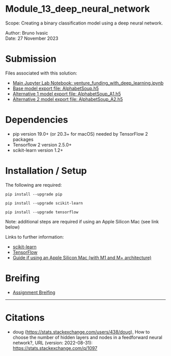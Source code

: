 # Module_13_deep_neural_network
Scope: Creating a binary classification model using a deep neural network.

Author: Bruno Ivasic   
Date: 27 November 2023

# Submission
Files associated with this solution:   
* [Main Jupyter Lab Notebook: venture_funding_with_deep_learning.ipynb](./Code/venture_funding_with_deep_learning.ipynb)
* [Base model export file: AlphabetSoup.h5](./Resources/AlphabetSoup.h5)
* [Alternative 1 model export file: AlphabetSoup_A1.h5](./Resources/AlphabetSoup_A1.h5)
* [Alternative 2 model export file: AlphabetSoup_A2.h5](./Resources/AlphabetSoup_A2.h5)


# Dependencies   

* pip version 19.0+ (or 20.3+ for macOS) needed by TensorFlow 2 packages
* Tensorflow 2 version 2.5.0+
* scikit-learn version 1.2+

# Installation / Setup

The following are required:
```
pip install --upgrade pip

pip install --upgrade scikit-learn

pip install --upgrade tensorflow
```

Note: additional steps are required if using an Apple Silicon Mac (see link below)

Links to further information:
* [scikit-learn](https://scikit-learn.org/stable/install.html)
* [TensorFlow](https://www.tensorflow.org/install)
* [Guide if using an Apple Silicon Mac (with M1 and M+ architecture)](https://www.mrdbourke.com/setup-apple-m1-pro-and-m1-max-for-machine-learning-and-data-science/)


# Breifing
* [Assignment Breifing](./Briefing/Briefing.md)

---

# Citations
* doug (https://stats.stackexchange.com/users/438/doug), How to choose the number of hidden layers and nodes in a feedforward neural network?, URL (version: 2022-08-31): https://stats.stackexchange.com/q/1097
